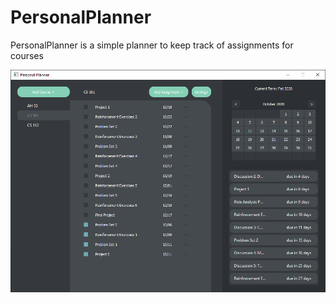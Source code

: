 # PersonalPlanner

PersonalPlanner is a simple planner to keep track of assignments for courses

![Screenshot](https://github.com/alyzsat/PersonalPlanner/blob/master/Screenshot.png)
